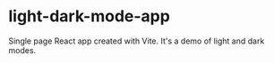# light-dark-mode-app
Single page React app created with Vite. It's a demo of light and dark modes.
